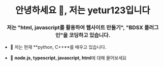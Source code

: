 <h1 align="center">안녕하세요 👋, 저는 yetur123입니다</h1>
<h3 align="center">저는 "html, javascript를 활용하여 웹사이트 만들기", "BDSX 플러그인"을 코딩하고 있습니다. </h3>

- 🌱 저는 현재 **python, C++**를 배우고 있습니다.

- 💬 **node.js, typescript, javascript, html**에 대해 물어보세요
